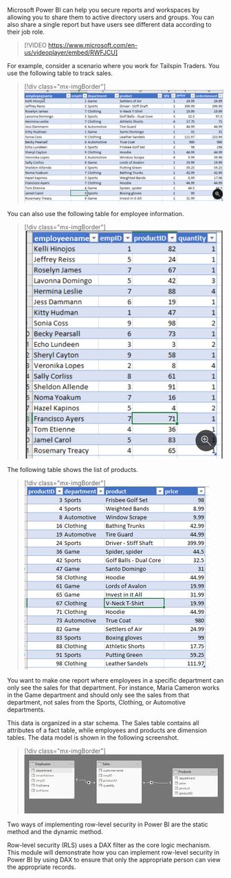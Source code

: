 Microsoft Power BI can help you secure reports and workspaces by allowing you to share them to active directory users and groups. You can also share a single report but have users see different data according to their job role.

> [!VIDEO https://www.microsoft.com/en-us/videoplayer/embed/RWFJCU]

For example, consider a scenario where you work for Tailspin Traders. You use the following table to track sales.

> [!div class="mx-imgBorder"]
> [![Screenshot of the contents of the sales table.](../media/01-sales-table-ss.png)](../media/01-sales-table-ss.png#lightbox)

You can also use the following table for employee information.

> [!div class="mx-imgBorder"]
> [![Screenshot of the contents of the employees table.](../media/01-employees-table-ss.png)](../media/01-employees-table-ss.png#lightbox)

The following table shows the list of products.

> [!div class="mx-imgBorder"]
> [![Screenshot of the products table with column headers.](../media/01-products-table-ss.png)](../media/01-products-table-ss.png#lightbox)

You want to make one report where employees in a specific department can only see the sales for that department. For instance, Maria Cameron works in the Game department and should only see the sales from that department, not sales from the Sports, Clothing, or Automotive departments.

This data is organized in a star schema. The Sales table contains all attributes of a fact table, while employees and products are dimension tables. The data model is shown in the following screenshot.

> [!div class="mx-imgBorder"]
> [![Screenshot of the data model for row-level-security.](../media/01-data-model-ss.png)](../media/01-data-model-ss.png#lightbox)

Two ways of implementing row-level security in Power BI are the static method and the dynamic method.

Row-level security (RLS) uses a DAX filter as the core logic mechanism. This module will demonstrate how you can implement row-level security in Power BI by using DAX to ensure that only the appropriate person can view the appropriate records.
